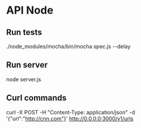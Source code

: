 # API Node

## Run tests
./node_modules/mocha/bin/mocha spec.js --delay

## Run server
node server.js

## Curl commands
curl -X POST -H "Content-Type: application/json" -d '{"url":"http://cnn.com"}' http://0.0.0.0:3000/v1/urls

